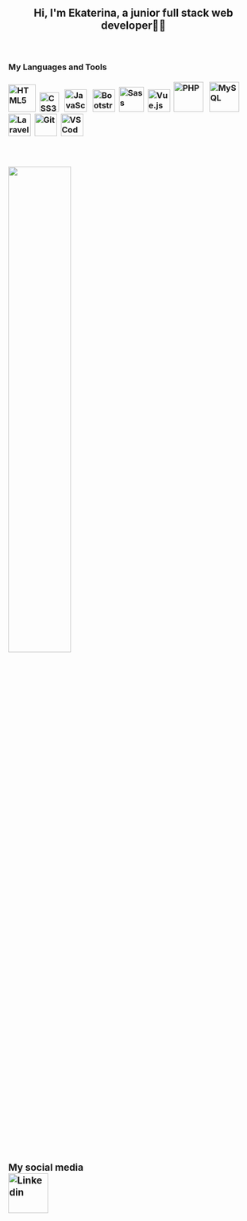 ## <p align="center">Hi, I'm Ekaterina, a junior full stack web developer👋🙃<p/>
</br>

<h3>My Languages and Tools<h/3>

<div></br>
  <img src="https://upload.wikimedia.org/wikipedia/commons/thumb/6/61/HTML5_logo_and_wordmark.svg/2048px-HTML5_logo_and_wordmark.svg.png" alt="HTML5" width="55px"/>&nbsp;
  <img src="https://upload.wikimedia.org/wikipedia/commons/thumb/d/d5/CSS3_logo_and_wordmark.svg/1200px-CSS3_logo_and_wordmark.svg.png" alt="CSS3" width="39px">&nbsp;&nbsp;
  <img src="https://upload.wikimedia.org/wikipedia/commons/7/73/Javascript-736400_960_720.png" alt="JavaScript" width="45px">&nbsp;&nbsp;
  <img src="https://cdn.worldvectorlogo.com/logos/bootstrap-4.svg" alt="Bootstrap" width="45px">&nbsp;
  <img src="https://upload.wikimedia.org/wikipedia/commons/thumb/9/96/Sass_Logo_Color.svg/2560px-Sass_Logo_Color.svg.png" alt="Sass" width="50px">&nbsp;
  <img src="https://upload.wikimedia.org/wikipedia/commons/thumb/9/95/Vue.js_Logo_2.svg/1184px-Vue.js_Logo_2.svg.png" alt="Vue.js" width="45px">&nbsp;
  <img src="https://upload.wikimedia.org/wikipedia/commons/thumb/2/27/PHP-logo.svg/2560px-PHP-logo.svg.png" alt="PHP" width="60px">&nbsp;&nbsp;
  <img src="https://static.cdnlogo.com/logos/m/10/mysql.svg" alt="MySQL" width="60px">&nbsp;&nbsp;
  <img src="https://upload.wikimedia.org/wikipedia/commons/thumb/9/9a/Laravel.svg/1969px-Laravel.svg.png" alt="Laravel" width="45px">&nbsp;
  <img src="https://upload.wikimedia.org/wikipedia/commons/thumb/3/3f/Git_icon.svg/1200px-Git_icon.svg.png" alt="Git" width="45px">&nbsp;
  <img src="https://cdn.worldvectorlogo.com/logos/visual-studio-code-1.svg" alt="VS Code" width="45px">
  <br/><br/></br>
</div>

 <img src="https://github-readme-stats.vercel.app/api/top-langs/?username=KaterinaProkopenko&layout=compact&theme=tokyoday" width="50%"><br/><br/>
 
<h3>My social media<h/3><br/>
<a href="https://www.linkedin.com/in/ekaterina-prokopenko-833b131a2">
  <img src="https://www.logosvgpng.com/wp-content/uploads/2021/12/linkedin-logo-vector-2021.png" alt="Linkedin" width="80px">
</a>
